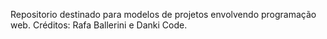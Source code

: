 Repositorio destinado para modelos de projetos envolvendo programação web.
 Créditos: Rafa Ballerini e Danki Code. 